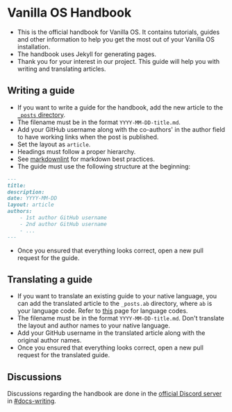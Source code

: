 # Vanilla OS Handbook

- This is the official handbook for Vanilla OS. It contains tutorials, guides and
other information to help you get the most out of your Vanilla OS installation.
- The handbook uses Jekyll for generating pages.
- Thank you for your interest in our project. This guide will help you with writing and translating articles.

## Writing a guide

- If you want to write a guide for the handbook, add the
new article to the [`_posts` directory](https://github.com/Vanilla-OS/handbook/tree/main/_posts).
- The filename must be in the format
`YYYY-MM-DD-title.md`. 
- Add your GitHub username along with the co-authors' in the
author field to have working links when the post is published. 
- Set the layout as
`article`.
- Headings must follow a proper hierarchy.
- See [markdownlint](https://github.com/DavidAnson/markdownlint) for markdown best practices.
- The guide must use the following structure at the beginning:

```md
---
title:
description:
date: YYYY-MM-DD
layout: article
authors: 
    - 1st author GitHub username
    - 2nd author GitHub username
    - ...
---
```

- Once you ensured that everything looks correct, open a new pull
request for the guide.

## Translating a guide

- If you want to translate an existing guide to your native language, you can add the translated
article to the `_posts.ab` directory, where `ab` is your language code. Refer to 
[this](https://en.wikipedia.org/wiki/List_of_ISO_639-1_codes) page for language codes.
- The filename must be in the format `YYYY-MM-DD-title.md`. Don't translate the layout
and author names to your native language.
- Add your GitHub username in the translated
article along with the original author names. 
- Once you ensured that everything looks correct, open a new pull
request for the translated guide.

## Discussions 

Discussions regarding the handbook are done in the [official Discord server](https://discord.com/invite/34J8PFsk) in [#docs-writing](https://discord.com/channels/1023243680829681704/1035287786330263703).

